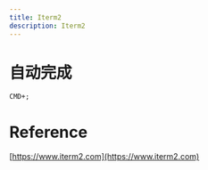 ```yaml
---
title: Iterm2
description: Iterm2
---
```


# 自动完成

`CMD+;`

# Reference

[https://www.iterm2.com](https://www.iterm2.com)
